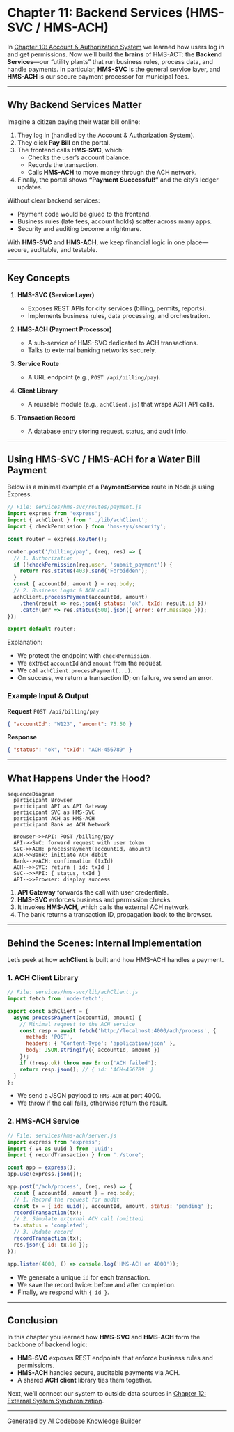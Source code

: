 # Chapter 11: Backend Services (HMS-SVC / HMS-ACH)

In [Chapter 10: Account & Authorization System](10_account___authorization_system_.md) we learned how users log in and get permissions. Now we’ll build the **brains** of HMS-ACT: the **Backend Services**—our “utility plants” that run business rules, process data, and handle payments. In particular, **HMS-SVC** is the general service layer, and **HMS-ACH** is our secure payment processor for municipal fees.

---

## Why Backend Services Matter

Imagine a citizen paying their water bill online:

1. They log in (handled by the Account & Authorization System).  
2. They click **Pay Bill** on the portal.  
3. The frontend calls **HMS-SVC**, which:
   - Checks the user’s account balance.
   - Records the transaction.
   - Calls **HMS-ACH** to move money through the ACH network.
4. Finally, the portal shows **“Payment Successful!”** and the city’s ledger updates.

Without clear backend services:
- Payment code would be glued to the frontend.
- Business rules (late fees, account holds) scatter across many apps.
- Security and auditing become a nightmare.

With **HMS-SVC** and **HMS-ACH**, we keep financial logic in one place—secure, auditable, and testable.

---

## Key Concepts

1. **HMS-SVC (Service Layer)**  
   - Exposes REST APIs for city services (billing, permits, reports).  
   - Implements business rules, data processing, and orchestration.

2. **HMS-ACH (Payment Processor)**  
   - A sub-service of HMS-SVC dedicated to ACH transactions.  
   - Talks to external banking networks securely.

3. **Service Route**  
   - A URL endpoint (e.g., `POST /api/billing/pay`).

4. **Client Library**  
   - A reusable module (e.g., `achClient.js`) that wraps ACH API calls.

5. **Transaction Record**  
   - A database entry storing request, status, and audit info.

---

## Using HMS-SVC / HMS-ACH for a Water Bill Payment

Below is a minimal example of a **PaymentService** route in Node.js using Express.

```javascript
// File: services/hms-svc/routes/payment.js
import express from 'express';
import { achClient } from '../lib/achClient';
import { checkPermission } from 'hms-sys/security';

const router = express.Router();

router.post('/billing/pay', (req, res) => {
  // 1. Authorization
  if (!checkPermission(req.user, 'submit_payment')) {
    return res.status(403).send('Forbidden');
  }
  const { accountId, amount } = req.body;
  // 2. Business Logic & ACH call
  achClient.processPayment(accountId, amount)
    .then(result => res.json({ status: 'ok', txId: result.id }))
    .catch(err => res.status(500).json({ error: err.message }));
});

export default router;
```

Explanation:
- We protect the endpoint with `checkPermission`.  
- We extract `accountId` and `amount` from the request.  
- We call `achClient.processPayment(...)`.  
- On success, we return a transaction ID; on failure, we send an error.

### Example Input & Output

**Request** `POST /api/billing/pay`  
```json
{ "accountId": "W123", "amount": 75.50 }
```

**Response**  
```json
{ "status": "ok", "txId": "ACH-456789" }
```

---

## What Happens Under the Hood?

```mermaid
sequenceDiagram
  participant Browser
  participant API as API Gateway
  participant SVC as HMS-SVC
  participant ACH as HMS-ACH
  participant Bank as ACH Network

  Browser->>API: POST /billing/pay
  API->>SVC: forward request with user token
  SVC->>ACH: processPayment(accountId, amount)
  ACH->>Bank: initiate ACH debit
  Bank-->>ACH: confirmation (txId)
  ACH-->>SVC: return { id: txId }
  SVC-->>API: { status, txId }
  API-->>Browser: display success
```

1. **API Gateway** forwards the call with user credentials.  
2. **HMS-SVC** enforces business and permission checks.  
3. It invokes **HMS-ACH**, which calls the external ACH network.  
4. The bank returns a transaction ID, propagation back to the browser.

---

## Behind the Scenes: Internal Implementation

Let’s peek at how **achClient** is built and how HMS-ACH handles a payment.

### 1. ACH Client Library

```javascript
// File: services/hms-svc/lib/achClient.js
import fetch from 'node-fetch';

export const achClient = {
  async processPayment(accountId, amount) {
    // Minimal request to the ACH service
    const resp = await fetch('http://localhost:4000/ach/process', {
      method: 'POST',
      headers: { 'Content-Type': 'application/json' },
      body: JSON.stringify({ accountId, amount })
    });
    if (!resp.ok) throw new Error('ACH failed');
    return resp.json(); // { id: 'ACH-456789' }
  }
};
```

- We send a JSON payload to `HMS-ACH` at port 4000.  
- We throw if the call fails, otherwise return the result.

### 2. HMS-ACH Service

```javascript
// File: services/hms-ach/server.js
import express from 'express';
import { v4 as uuid } from 'uuid';
import { recordTransaction } from './store';

const app = express();
app.use(express.json());

app.post('/ach/process', (req, res) => {
  const { accountId, amount } = req.body;
  // 1. Record the request for audit
  const tx = { id: uuid(), accountId, amount, status: 'pending' };
  recordTransaction(tx);
  // 2. Simulate external ACH call (omitted)
  tx.status = 'completed';
  // 3. Update record
  recordTransaction(tx);
  res.json({ id: tx.id });
});

app.listen(4000, () => console.log('HMS-ACH on 4000'));
```

- We generate a unique `id` for each transaction.  
- We save the record twice: before and after completion.  
- Finally, we respond with `{ id }`.

---

## Conclusion

In this chapter you learned how **HMS-SVC** and **HMS-ACH** form the backbone of backend logic:

- **HMS-SVC** exposes REST endpoints that enforce business rules and permissions.  
- **HMS-ACH** handles secure, auditable payments via ACH.  
- A shared **ACH client** library ties them together.  

Next, we’ll connect our system to outside data sources in [Chapter 12: External System Synchronization](12_external_system_synchronization_.md).

---

Generated by [AI Codebase Knowledge Builder](https://github.com/The-Pocket/Tutorial-Codebase-Knowledge)